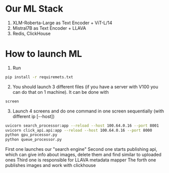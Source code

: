 # Our ML Stack

1. XLM-Roberta-Large as Text Encoder + ViT-L/14
2. Mistral7B as Text Encoder + LLAVA
3. Redis, ClickHouse

# How to launch ML

1. Run

```bash
pip install -r requiremets.txt
```

2. You should launch 3 different files (if you have a server with V100 you can do that on 1 machine). It can be done
   with

```bash 
screen
```

3. Launch 4 screens and do one command in one screen sequentially (with different ip [--host])
```bash
uvicorn search_processor:app --reload --host 100.64.0.16 --port 8001
uvicorn click_api.api:app --reload --host 100.64.0.16 --port 8000
python gpu_processor.py
python queue_processor.py
```

First one launches our "search engine"
Second one starts publishing api, which can give info about images, delete them and find similar to uploaded ones
Third one is responsible for LLAVA metadata mapper
The forth one publishes images and work with clickhouse
